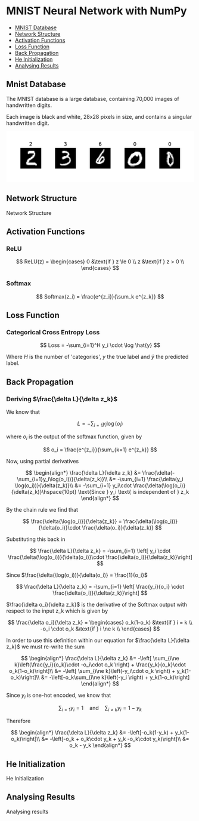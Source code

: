 # MNIST Neural Network with NumPy

- [MNIST Database](#mnist-database)
- [Network Structure](#network-structure)
- [Activation Functions](#activation-functions)
- [Loss Function](#loss-function)
- [Back Propagation](#back-propagation)
- [He Initialization](#he-initialization)
- [Analysing Results](#analysing-results)

## Mnist Database
The MNIST database is a large database, containing 70,000 images of handwritten digits.

Each image is black and white, 28x28 pixels in size, and contains a singular handwritten digit.  

![MNIST Example Images](assets/MNIST_example_1.png)


## Network Structure

Network Structure

## Activation Functions

### ReLU

$$
ReLU(z) =
  \begin{cases}
    0 &\text{if } z \le 0 \\
    z &\text{if } z > 0 \\
  \end{cases}
$$

### Softmax

$$
Softmax(z_i) = \frac{e^{z_i}}{\sum_k e^{z_k}}
$$

## Loss Function

### Categorical Cross Entropy Loss

$$
Loss = -\sum_{i=1}^H y_i \cdot \log \hat{y}
$$

Where $H$ is the number of 'categories', $y$ the true label and $\hat{y}$ the predicted label.
## Back Propagation

### Deriving $\frac{\delta L}{\delta z_k}$

We know that 

$$
L = -\sum_{i=1} y_i \log(o_i)
$$

where $o_i$ is the output of the softmax function, given by

$$
o_i = \frac{e^{z_i}}{\sum_{k=1} e^{z_k}}
$$

Now, using partial derivatives

$$
\begin{align*}
\frac{\delta L}{\delta z_k} &= \frac{\delta(-\sum_{i=1}y_i\log(o_i))}{\delta(z_k)}\\
&= -\sum_{i=1} \frac{\delta(y_i \log(o_i))}{\delta(z_k)}\\
&= -\sum_{i=1} y_i\cdot \frac{\delta(\log(o_i)}{\delta(z_k)}\hspace{10pt} \text{Since } y_i \text{ is independent of } z_k
\end{align*}
$$

By the chain rule we find that

$$
\frac{\delta{\log(o_i)}}{\delta{z_k}} = \frac{\delta(\log(o_i))}{\delta(o_i)}\cdot \frac{\delta(o_i)}{\delta(z_k)}
$$

Substituting this back in

$$
\frac{\delta L}{\delta z_k} = -\sum_{i=1} \left[ y_i \cdot \frac{\delta(\log(o_i))}{\delta(o_i)}\cdot \frac{\delta(o_i)}{\delta(z_k)}\right]
$$

Since $\frac{\delta(\log(o_i))}{\delta(o_i)} = \frac{1}{o_i}$

$$
\frac{\delta L}{\delta z_k} = -\sum_{i=1} \left[ \frac{y_i}{o_i} \cdot \frac{\delta(o_i)}{\delta(z_k)}\right]
$$

$\frac{\delta o_i}{\delta z_k}$ is the derivative of the Softmax output with respect to the input z_k which is given by

$$
\frac{\delta o_i}{\delta z_k} = 
\begin{cases}
    o_k(1-o_k) &\text{if } i = k \\
    -o_i \cdot o_k &\text{if } i \ne k \\
  \end{cases}
$$

In order to use this definition within our equation for $\frac{\delta L}{\delta z_k}$ we must re-write the sum

$$
\begin{align*}
\frac{\delta L}{\delta z_k} &= -\left[ \sum_{i\ne k}\left(\frac{y_i}{o_k}\cdot -o_i\cdot o_k \right) + \frac{y_k}{o_k}\cdot o_k(1-o_k)\right]\\
&= -\left[ \sum_{i\ne k}\left(-y_i\cdot o_k \right) + y_k(1-o_k)\right]\\
&= -\left[-o_k\sum_{i\ne k}\left(-y_i \right) + y_k(1-o_k)\right]
\end{align*}
$$

Since $y_i$ is one-hot encoded, we know that

$$
\sum_{i=1}y_i = 1 \hspace{10pt} \text{ and } \hspace{10pt} \sum_{i\ne k}y_i = 1 - y_k
$$

Therefore

$$
\begin{align*}
\frac{\delta L}{\delta z_k} &= -\left[-o_k(1-y_k) + y_k(1-o_k)\right]\\
&= -\left[-o_k + o_k\cdot y_k + y_k -o_k\cdot y_k)\right]\\
&= o_k - y_k
\end{align*}
$$

## He Initialization



He Initialization

## Analysing Results

Analysing results
